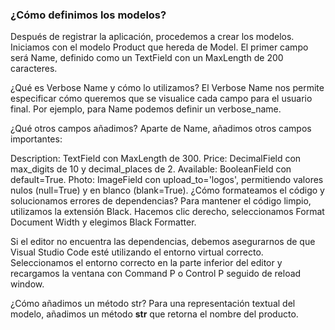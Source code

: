 

### ¿Cómo definimos los modelos?
Después de registrar la aplicación, procedemos a crear los modelos. Iniciamos con el modelo Product que hereda de Model. El primer campo será Name, definido como un TextField con un MaxLength de 200 caracteres.

¿Qué es Verbose Name y cómo lo utilizamos?
El Verbose Name nos permite especificar cómo queremos que se visualice cada campo para el usuario final. Por ejemplo, para Name podemos definir un verbose_name.

¿Qué otros campos añadimos?
Aparte de Name, añadimos otros campos importantes:

Description: TextField con MaxLength de 300.
Price: DecimalField con max_digits de 10 y decimal_places de 2.
Available: BooleanField con default=True.
Photo: ImageField con upload_to='logos', permitiendo valores nulos (null=True) y en blanco (blank=True).
¿Cómo formateamos el código y solucionamos errores de dependencias?
Para mantener el código limpio, utilizamos la extensión Black. Hacemos clic derecho, seleccionamos Format Document Width y elegimos Black Formatter.

Si el editor no encuentra las dependencias, debemos asegurarnos de que Visual Studio Code esté utilizando el entorno virtual correcto. Seleccionamos el entorno correcto en la parte inferior del editor y recargamos la ventana con Command P o Control P seguido de reload window.

¿Cómo añadimos un método str?
Para una representación textual del modelo, añadimos un método __str__ que retorna el nombre del producto.
